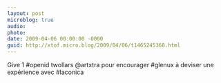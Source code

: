 ```yaml
---
layout: post
microblog: true
audio: 
photo: 
date: 2009-04-06 00:00:00 -0000
guid: http://xtof.micro.blog/2009/04/06/t1465245368.html
---
```

Give 1 #openid twollars @artxtra pour encourager #glenux à deviser une expérience avec #laconica
